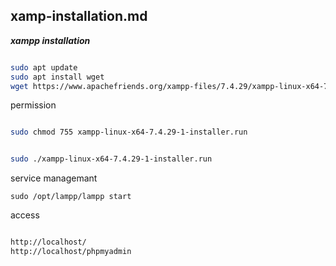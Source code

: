 ## xamp-installation.md

_**xampp installation**_

```bash

sudo apt update
sudo apt install wget
wget https://www.apachefriends.org/xampp-files/7.4.29/xampp-linux-x64-7.4.29-1-installer.run

```

permission

```bash

sudo chmod 755 xampp-linux-x64-7.4.29-1-installer.run

```

```bash

sudo ./xampp-linux-x64-7.4.29-1-installer.run

```

service managemant

```
sudo /opt/lampp/lampp start

```

access 


```bash

http://localhost/
http://localhost/phpmyadmin


```
